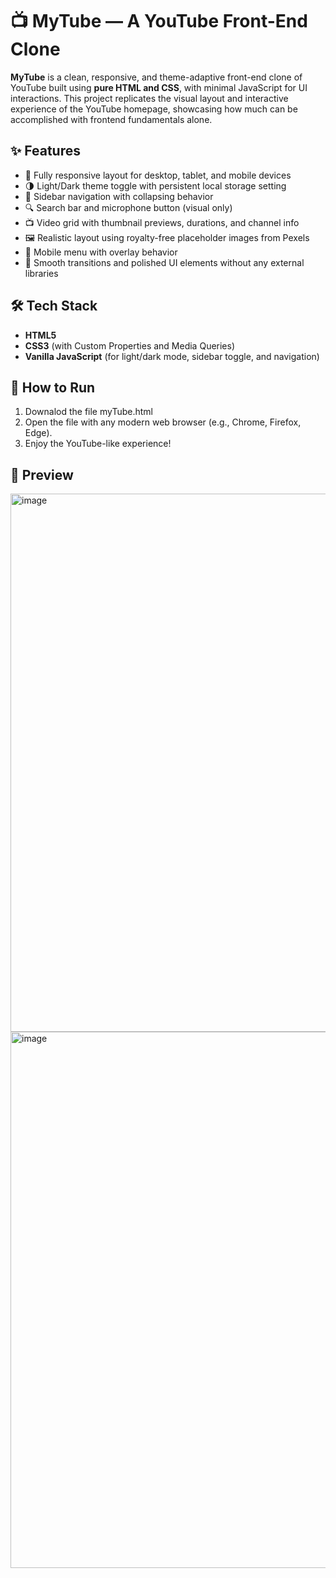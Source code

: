 # 📺 MyTube — A YouTube Front-End Clone

**MyTube** is a clean, responsive, and theme-adaptive front-end clone of YouTube built using **pure HTML and CSS**, with minimal JavaScript for UI interactions. This project replicates the visual layout and interactive experience of the YouTube homepage, showcasing how much can be accomplished with frontend fundamentals alone.

## ✨ Features

- 🎨 Fully responsive layout for desktop, tablet, and mobile devices  
- 🌗 Light/Dark theme toggle with persistent local storage setting  
- 🧭 Sidebar navigation with collapsing behavior  
- 🔍 Search bar and microphone button (visual only)  
- 📺 Video grid with thumbnail previews, durations, and channel info  
- 🖼️ Realistic layout using royalty-free placeholder images from Pexels  
- 🍔 Mobile menu with overlay behavior  
- 📱 Smooth transitions and polished UI elements without any external libraries

## 🛠️ Tech Stack

- **HTML5**
- **CSS3** (with Custom Properties and Media Queries)
- **Vanilla JavaScript** (for light/dark mode, sidebar toggle, and navigation)

## 🚀 How to Run

1. Downalod the file myTube.html
2. Open the file with any modern web browser (e.g., Chrome, Firefox, Edge).
3. Enjoy the YouTube-like experience!

## 📸 Preview

<img width="1897" height="861" alt="image" src="https://github.com/user-attachments/assets/c4568efb-9c4a-4536-ba38-6fc797e22f86" />
<img width="1890" height="858" alt="image" src="https://github.com/user-attachments/assets/3f5f2a2d-8413-4335-83b0-b40785703a83" />


